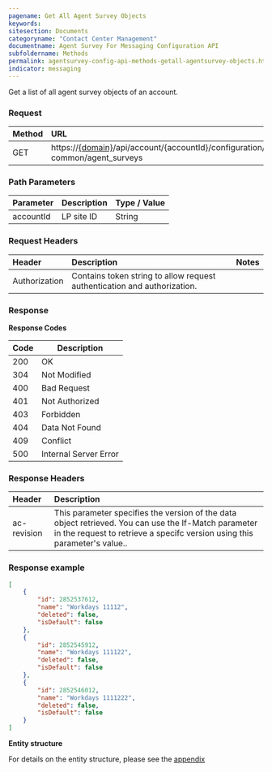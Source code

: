```yaml
---
pagename: Get All Agent Survey Objects
keywords:
sitesection: Documents
categoryname: "Contact Center Management"
documentname: Agent Survey For Messaging Configuration API 
subfoldername: Methods
permalink: agentsurvey-config-api-methods-getall-agentsurvey-objects.html
indicator: messaging
---
```


Get a list of all agent survey objects of an account.

### Request

| Method | URL |
| :-------- | :------ |
| GET  | https://[{domain}](/agent-domain-domain-api.html)/api/account/{accountId}/configuration/ac-common/agent_surveys |

### Path Parameters

 |Parameter  |Description |  Type / Value |
 |:----------- | :------------ | :--------------- |
 |accountId | LP site ID | String|


### Request Headers

|Header | Description| Notes |
|:------- | :-------------- | :--- |
|Authorization | Contains token string to allow request authentication and authorization.|

### Response

**Response Codes**

| Code | Description           |
|------|-----------------------|
| 200  | OK                    |
| 304  | Not Modified          |
| 400  | Bad Request           |
| 401  | Not Authorized        |
| 403  | Forbidden             |
| 404  | Data Not Found        |
| 409  | Conflict              |
| 500  | Internal Server Error |

### Response Headers

|Header|  Description|
|:-------|   :-----  |
|ac-revision|  This parameter specifies the version of the data object retrieved. You can use the If-Match parameter in the request to retrieve a specifc version using this parameter's value..|  

### Response example

```json
[
    {
        "id": 2852537612,
        "name": "Workdays 11112",
        "deleted": false,
        "isDefault": false
    },
    {
        "id": 2852545912,
        "name": "Workdays 111122",
        "deleted": false,
        "isDefault": false
    },
    {
        "id": 2852546012,
        "name": "Workdays 1111222",
        "deleted": false,
        "isDefault": false
    }
]
```

**Entity structure**

For details on the entity structure, please see the [appendix](/agentsurvey-config-api-appendix.html)